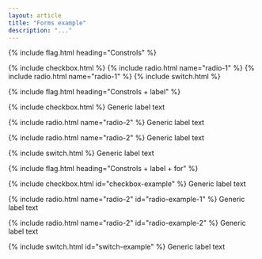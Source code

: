```yaml
---
layout: article
title: "Forms example"
description: "..."
---
```


{% include flag.html heading="Constrols" %}

<div>
  {% include checkbox.html %}
  {% include radio.html name="radio-1" %}
  {% include radio.html name="radio-1" %}
  {% include switch.html %}
</div>

{% include flag.html heading="Constrols + label" %}

<div>
  <p>
    <label>
      {% include checkbox.html %}
      Generic label text
    </label>
  </p>
  <p>
    <label>
      {% include radio.html name="radio-2" %}
      Generic label text
    </label>
  </p>
  <p>
    <label>
      {% include radio.html name="radio-2" %}
      Generic label text
    </label>
  </p>
  <p>
    <label>
      {% include switch.html %}
      Generic label text
    </label>
  </p>
</div>

{% include flag.html heading="Constrols + label + for" %}

<div>
  <p class="level">
    {% include checkbox.html id="checkbox-example" %}
    <label for="checkbox-example">
      Generic label text
    </label>
  </p>
  <p class="level">
    {% include radio.html name="radio-2" id="radio-example-1" %}
    <label for="radio-example-1">
      Generic label text
    </label>
  </p>
  <p class="level">
    {% include radio.html name="radio-2" id="radio-example-2" %}
    <label for="radio-example-2">
      Generic label text
    </label>
  </p>
  <p class="level">
    {% include switch.html id="switch-example" %}
    <label for="switch-example">
      Generic label text
    </label>
  </p>
</div>

